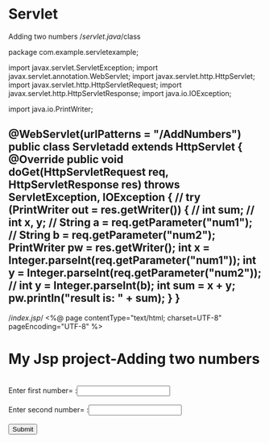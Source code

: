 # Servlet
Adding two numbers
/*servlet.java*/class

package com.example.servletexample;

import javax.servlet.ServletException;
import javax.servlet.annotation.WebServlet;
import javax.servlet.http.HttpServlet;
import javax.servlet.http.HttpServletRequest;
import javax.servlet.http.HttpServletResponse;
import java.io.IOException;

import java.io.PrintWriter;

@WebServlet(urlPatterns = "/AddNumbers")
public class Servletadd extends HttpServlet {
    @Override
    public void doGet(HttpServletRequest req, HttpServletResponse res) throws ServletException, IOException {
//        try (PrintWriter out = res.getWriter()) {
//            int sum;
//            int x, y;
//            String a = req.getParameter("num1");
//            String b = req.getParameter("num2");
        PrintWriter pw = res.getWriter();
           int x = Integer.parseInt(req.getParameter("num1"));
           int y = Integer.parseInt(req.getParameter("num2"));
//            int y = Integer.parseInt(b);
            int sum = x + y;
            pw.println("result is: " + sum);
        }
    }
----------------------------------------------------------------------------------------------------------------------
/*index.jsp*/
<%@ page contentType="text/html; charset=UTF-8" pageEncoding="UTF-8" %>
<!DOCTYPE html>
<html>
<body>
<form action="AddNumbers" >
    <h1>My Jsp project-Adding two numbers</h1><br>
      Enter  first number= :<input type="text"  name="num1"><br/><br/>
      Enter second number= :<input type="text"  name="num2"><br/><br/>
    <input type="submit"><br/>
</form>
</body>
</html>
